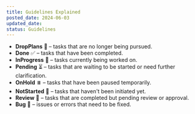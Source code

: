 ```yaml
---
title: Guidelines Explained
posted_date: 2024-06-03
updated_date:
status: Guidelines
---
```


- **DropPlans** 🛑 – tasks that are no longer being pursued.
- **Done** ✅ – tasks that have been completed.
- **InProgress** 🔄 – tasks currently being worked on.
- **Pending** ⏳ – tasks that are waiting to be started or need further clarification.
- **OnHold** ⏸️ – tasks that have been paused temporarily.
- **NotStarted** 🚫 – tasks that haven't been initiated yet.
- **Review** 👀 – tasks that are completed but pending review or approval.
- **Bug** 🐛 – issues or errors that need to be fixed.
